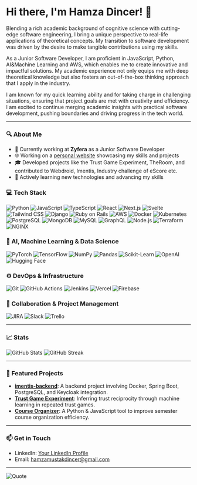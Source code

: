 # Hi there, I'm Hamza Dincer! 👋

Blending a rich academic background of cognitive science with cutting-edge software engineering, I bring a unique perspective to real-life applications of theoretical concepts. My transition to software development was driven by the desire to make tangible contributions using my skills. 

As a Junior Software Developer, I am proficient in JavaScript, Python, AI&Machine Learning and AWS, which enables me to create innovative and impactful solutions. My academic experience not only equips me with deep theoretical knowledge but also fosters an out-of-the-box thinking approach that I apply in the industry. 

I am known for my quick learning ability and for taking charge in challenging situations, ensuring that project goals are met with creativity and efficiency. I am excited to continue merging academic insights with practical software development, pushing boundaries and driving progress in the tech world.

---

### 🔍 About Me
- 💼 Currently working at **Zyfera** as a Junior Software Developer
- 🌐 Working on a [personal website](https://hamza-dincer.vercel.app) showcasing my skills and projects
- 🎓 Developed projects like the Trust Game Experiment, TheRoom, and contributed to Webdroid, Imentis, Industry challenge of eScore etc.
- 🌱 Actively learning new technologies and advancing my skills

### 💻 Tech Stack

![Python](https://img.shields.io/badge/Python-3670A0?style=for-the-badge&logo=python&logoColor=ffdd54)
![JavaScript](https://img.shields.io/badge/JavaScript-323330?style=for-the-badge&logo=javascript&logoColor=F7DF1E)
![TypeScript](https://img.shields.io/badge/TypeScript-3178C6?style=for-the-badge&logo=typescript&logoColor=white)
![React](https://img.shields.io/badge/React-20232A?style=for-the-badge&logo=react&logoColor=61DAFB)
![Next.js](https://img.shields.io/badge/Next.js-000000?style=for-the-badge&logo=nextdotjs&logoColor=white)
![Svelte](https://img.shields.io/badge/Svelte-FF3E00?style=for-the-badge&logo=svelte&logoColor=white)
![Tailwind CSS](https://img.shields.io/badge/Tailwind_CSS-38B2AC?style=for-the-badge&logo=tailwind-css&logoColor=white)
![Django](https://img.shields.io/badge/Django-092E20?style=for-the-badge&logo=django&logoColor=white)
![Ruby on Rails](https://img.shields.io/badge/Ruby_on_Rails-CC0000?style=for-the-badge&logo=ruby-on-rails&logoColor=white)
![AWS](https://img.shields.io/badge/AWS-232F3E?style=for-the-badge&logo=amazon-aws&logoColor=white)
![Docker](https://img.shields.io/badge/Docker-2496ED?style=for-the-badge&logo=docker&logoColor=white)
![Kubernetes](https://img.shields.io/badge/Kubernetes-326CE5?style=for-the-badge&logo=kubernetes&logoColor=white)
![PostgreSQL](https://img.shields.io/badge/PostgreSQL-336791?style=for-the-badge&logo=postgresql&logoColor=white)
![MongoDB](https://img.shields.io/badge/MongoDB-47A248?style=for-the-badge&logo=mongodb&logoColor=white)
![MySQL](https://img.shields.io/badge/MySQL-4479A1?style=for-the-badge&logo=mysql&logoColor=white)
![GraphQL](https://img.shields.io/badge/GraphQL-E10098?style=for-the-badge&logo=graphql&logoColor=white)
![Node.js](https://img.shields.io/badge/Node.js-339933?style=for-the-badge&logo=nodedotjs&logoColor=white)
![Terraform](https://img.shields.io/badge/Terraform-623CE4?style=for-the-badge&logo=terraform&logoColor=white)
![NGINX](https://img.shields.io/badge/NGINX-009639?style=for-the-badge&logo=nginx&logoColor=white)

### 🧠 AI, Machine Learning & Data Science

![PyTorch](https://img.shields.io/badge/PyTorch-EE4C2C?style=for-the-badge&logo=pytorch&logoColor=white)
![TensorFlow](https://img.shields.io/badge/TensorFlow-FF6F00?style=for-the-badge&logo=tensorflow&logoColor=white)
![NumPy](https://img.shields.io/badge/NumPy-013243?style=for-the-badge&logo=numpy&logoColor=white)
![Pandas](https://img.shields.io/badge/Pandas-150458?style=for-the-badge&logo=pandas&logoColor=white)
![Scikit-Learn](https://img.shields.io/badge/Scikit--Learn-F7931E?style=for-the-badge&logo=scikit-learn&logoColor=white)
![OpenAI](https://img.shields.io/badge/OpenAI-412991?style=for-the-badge&logo=openai&logoColor=white)
![Hugging Face](https://img.shields.io/badge/Hugging_Face-FFAE00?style=for-the-badge&logo=huggingface&logoColor=black)

### ⚙️ DevOps & Infrastructure

![Git](https://img.shields.io/badge/Git-F05032?style=for-the-badge&logo=git&logoColor=white)
![GitHub Actions](https://img.shields.io/badge/GitHub_Actions-2088FF?style=for-the-badge&logo=github-actions&logoColor=white)
![Jenkins](https://img.shields.io/badge/Jenkins-D24939?style=for-the-badge&logo=jenkins&logoColor=white)
![Vercel](https://img.shields.io/badge/Vercel-000000?style=for-the-badge&logo=vercel&logoColor=white)
![Firebase](https://img.shields.io/badge/Firebase-FFCA28?style=for-the-badge&logo=firebase&logoColor=black)

### 💬 Collaboration & Project Management

![JIRA](https://img.shields.io/badge/JIRA-0052CC?style=for-the-badge&logo=jira&logoColor=white)
![Slack](https://img.shields.io/badge/Slack-4A154B?style=for-the-badge&logo=slack&logoColor=white)
![Trello](https://img.shields.io/badge/Trello-0052CC?style=for-the-badge&logo=trello&logoColor=white)


---

### 📈 Stats

![GitHub Stats](https://github-readme-stats.vercel.app/api?username=HamzaDincer&show_icons=true&theme=solarized-light&card_width=450)
![GitHub Streak](https://streak-stats.demolab.com/?user=HamzaDincer&theme=solarized-light&card_width=450)


---

### 🚀 Featured Projects
- [**imentis-backend**](https://github.com/yourusername/imentis-backend): A backend project involving Docker, Spring Boot, PostgreSQL, and Keycloak integration.
- [**Trust Game Experiment**](https://github.com/yourusername/trust-game-experiment): Inferring trust reciprocity through machine learning in repeated trust games.
- [**Course Organizer**](https://github.com/yourusername/course-organizer): A Python & JavaScript tool to improve semester course organization efficiency.

---

### 📫 Get in Touch
- LinkedIn: [Your LinkedIn Profile](https://www.linkedin.com/in/hamza-dincer)
- Email: [hamzamustakdincer@gmail.com](mailto:hamzamustakdincer@gmail.com)

---

![Quote](https://quotes-github-readme.vercel.app/api?type=horizontal&theme=solarized-light)

